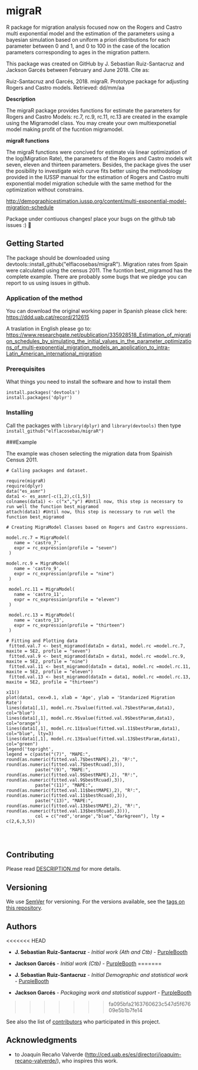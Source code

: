 
# migraR
R package for migration analysis focused now on the Rogers and Castro multi exponential model and the estimation of the parameters using a bayesian simulation based on uniform a priori distributions for each parameter between 0 and 1, and 0 to 100 in the case of the location parameters corresponding to ages in the migration pattern. 

This package was created on GitHub by J. Sebastian Ruiz-Santacruz and Jackson Garcés between February and June 2018.
Cite as: 

Ruiz-Santacruz and Garcés, 2018. migraR. Prototype package for adjusting Rogers and Castro models. Retrieved: dd/mm/aa

**Description**

The migraR package provides functions for estimate the parameters for Rogers and Castro Models: 
rc.7, rc.9, rc.11, rc.13 are created in the example using the Migramodel class. You may create your own multiexponetial model making 
profit of the fucntion migramodel.

**migraR functions**

The migraR functions were concived for estimate via linear optimization of the log(Migration Rate), the parameters of the Rogers and Castro models wit seven, eleven and thirteen parameters. Besides, the package gives the user the posibility to investigate wich curve fits better using the methodology provided in the IUSSP manual for the estimation of Rogers and Castro multi exponential model migration schedule with the same method for the optimization without constrains. 

http://demographicestimation.iussp.org/content/multi-exponential-model-migration-schedule

Package under contiuous changes! place your bugs on the github tab issues :) :rocket:

## Getting Started

The package should be downloaded using devtools::install_github("elflacosebas/migraR"). Migration rates from Spain were calculated using the census 2011. The fucntion best_migramod has the complete example. There are probably some bugs that we pledge you can report to us using issues in github. 

### Application of the method 

You can download the original working paper in Spanish please click here: 
https://ddd.uab.cat/record/212615

A traslation in English please go to: 
https://www.researchgate.net/publication/335928518_Estimation_of_migration_schedules_by_simulating_the_initial_values_in_the_parameter_optimizations_of_multi-exponential_migration_models_an_application_to_intra-Latin_American_international_migration


### Prerequisites

What things you need to install the software and how to install them

```
install.packages('devtools')
install.packages('dplyr')
```

### Installing

Call the packages with `library(dplyr)` and `library(devtools)` then type `install_github("elflacosebas/migraR")` 

###Example

The example was chosen selecting the migration data from Spainish Census 2011. 

```
# Calling packages and dataset.

require(migraR)
require(dplyr)
data("es_asmr")
data1 <- es_asmr[-c(1,2),c(1,5)]
colnames(data1) <- c("x","y") #Until now, this step is necessary to run well the function best_migramod
attach(data1) #Until now, this step is necessary to run well the function best_migramod

# Creating MigraModel Classes based on Rogers and Castro expressions. 

model.rc.7 = MigraModel(
   name = 'castro_7',
   expr = rc_expression(profile = "seven")
 )
 
model.rc.9 = MigraModel(
   name = 'castro_9',
   expr = rc_expression(profile = "nine")
 )
 
 model.rc.11 = MigraModel(
   name = 'castro_11',
   expr = rc_expression(profile = "eleven")
 )
 
 model.rc.13 = MigraModel(
   name = 'castro_13',
   expr = rc_expression(profile = "thirteen")
 )

# Fitting and Plotting data
 fitted.val.7 <- best_migramod(dataIn = data1, model.rc =model.rc.7, maxite = 5E2, profile = "seven")
 fitted.val.9 <- best_migramod(dataIn = data1, model.rc =model.rc.9, maxite = 5E2, profile = "nine")
 fitted.val.11 <- best_migramod(dataIn = data1, model.rc =model.rc.11, maxite = 5E2, profile = "eleven")
 fitted.val.13 <- best_migramod(dataIn = data1, model.rc =model.rc.13, maxite = 5E2, profile = "thirteen")

x11()
plot(data1, cex=0.1, xlab = 'Age', ylab = 'Standarized Migration Rate')
lines(data1[,1], model.rc.7$value(fitted.val.7$bestParam,data1), col="blue")
lines(data1[,1], model.rc.9$value(fitted.val.9$bestParam,data1), col="orange")
lines(data1[,1], model.rc.11$value(fitted.val.11$bestParam,data1), col="blue", lty=3)
lines(data1[,1], model.rc.13$value(fitted.val.13$bestParam,data1), col="green")
legend('topright',
legend = c(paste("(7)", "MAPE:", round(as.numeric(fitted.val.7$bestMAPE),2), "R²:", round(as.numeric(fitted.val.7$bestRcuad),3)),
           paste("(9)", "MAPE:", round(as.numeric(fitted.val.9$bestMAPE),2), "R²:", round(as.numeric(fitted.val.9$bestRcuad),3)),                     
           paste("(11)", "MAPE:", round(as.numeric(fitted.val.11$bestMAPE),2), "R²:", round(as.numeric(fitted.val.11$bestRcuad),3)), 
           paste("(13)", "MAPE:", round(as.numeric(fitted.val.13$bestMAPE),2), "R²:", round(as.numeric(fitted.val.13$bestRcuad),3))),
           col = c("red",'orange',"blue","darkgreen"), lty = c(2,6,3,5))




```

## Contributing

Please read [DESCRIPTION.md](https://github.com/elflacosebas/migrar) for more details.

## Versioning

We use [SemVer](http://semver.org/) for versioning. For the versions available, see the [tags on this repository](https://github.com/your/project/tags). 

## Authors

<<<<<<< HEAD
* **J. Sebastian Ruiz-Santacruz** - *Initial work (Ath and Ctb)* - [PurpleBooth](https://github.com/elflacosebas)

* **Jackson Garcés** - *Initial work (Ctb)* - [PurpleBooth](https://github.com/jackowacko)
=======
* **J. Sebastian Ruiz-Santacruz** - *Initial Demographic and statistical work* - [PurpleBooth](https://github.com/elflacosebas)

* **Jackson Garcés** - *Packaging work and statistical support* - [PurpleBooth](https://github.com/jackowacko)
>>>>>>> fa095bfa2163760623c547d5f67609e5b1b7fe14

See also the list of [contributors](https://github.com/your/project/contributors) who participated in this project.


## Acknowledgments

* to Joaquín Recaño Valverde (http://ced.uab.es/es/directori/joaquim-recano-valverde/), who inspires this work. 
